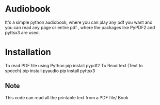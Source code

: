 # Audiobook
It's a simple python audiobook, where you can play any pdf you want and you can read any page or entire pdf , where the packages like PyPDF2 and pyttsx3  are used.

<h1> Installation</h1>

To read PDF file using Python pip install pypdf2 To Read text (Text to speech) pip install pyaudio pip install pyttsx3

<h2> Note </h2>
This code can read all the printable text from a PDF file/ Book
